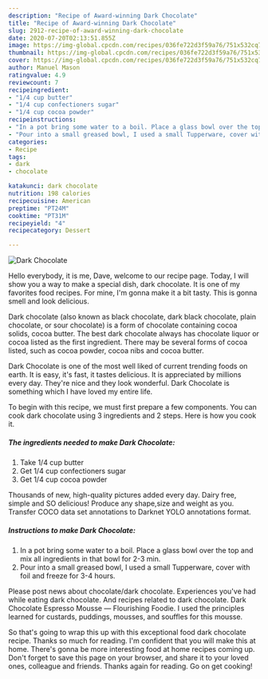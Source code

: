 ```yaml
---
description: "Recipe of Award-winning Dark Chocolate"
title: "Recipe of Award-winning Dark Chocolate"
slug: 2912-recipe-of-award-winning-dark-chocolate
date: 2020-07-20T02:13:51.855Z
image: https://img-global.cpcdn.com/recipes/036fe722d3f59a76/751x532cq70/dark-chocolate-recipe-main-photo.jpg
thumbnail: https://img-global.cpcdn.com/recipes/036fe722d3f59a76/751x532cq70/dark-chocolate-recipe-main-photo.jpg
cover: https://img-global.cpcdn.com/recipes/036fe722d3f59a76/751x532cq70/dark-chocolate-recipe-main-photo.jpg
author: Manuel Mason
ratingvalue: 4.9
reviewcount: 7
recipeingredient:
- "1/4 cup butter"
- "1/4 cup confectioners sugar"
- "1/4 cup cocoa powder"
recipeinstructions:
- "In a pot bring some water to a boil. Place a glass bowl over the top and mix all ingredients in that bowl for 2-3 min."
- "Pour into a small greased bowl, I used a small Tupperware, cover with foil and freeze for 3-4 hours."
categories:
- Recipe
tags:
- dark
- chocolate

katakunci: dark chocolate 
nutrition: 198 calories
recipecuisine: American
preptime: "PT24M"
cooktime: "PT31M"
recipeyield: "4"
recipecategory: Dessert

---
```



![Dark Chocolate](https://img-global.cpcdn.com/recipes/036fe722d3f59a76/751x532cq70/dark-chocolate-recipe-main-photo.jpg)

Hello everybody, it is me, Dave, welcome to our recipe page. Today, I will show you a way to make a special dish, dark chocolate. It is one of my favorites food recipes. For mine, I'm gonna make it a bit tasty. This is gonna smell and look delicious.

Dark chocolate (also known as black chocolate, dark black chocolate, plain chocolate, or sour chocolate) is a form of chocolate containing cocoa solids, cocoa butter. The best dark chocolate always has chocolate liquor or cocoa listed as the first ingredient. There may be several forms of cocoa listed, such as cocoa powder, cocoa nibs and cocoa butter.

Dark Chocolate is one of the most well liked of current trending foods on earth. It is easy, it's fast, it tastes delicious. It is appreciated by millions every day. They're nice and they look wonderful. Dark Chocolate is something which I have loved my entire life.


To begin with this recipe, we must first prepare a few components. You can cook dark chocolate using 3 ingredients and 2 steps. Here is how you cook it.

<!--inarticleads1-->

##### The ingredients needed to make Dark Chocolate:

1. Take 1/4 cup butter
1. Get 1/4 cup confectioners sugar
1. Get 1/4 cup cocoa powder


Thousands of new, high-quality pictures added every day. Dairy free, simple and SO delicious! Produce any shape,size and weight as you. Transfer COCO data set annotations to Darknet YOLO annotations format. 

<!--inarticleads2-->

##### Instructions to make Dark Chocolate:

1. In a pot bring some water to a boil. Place a glass bowl over the top and mix all ingredients in that bowl for 2-3 min.
1. Pour into a small greased bowl, I used a small Tupperware, cover with foil and freeze for 3-4 hours.


Please post news about chocolate/dark chocolate. Experiences you&#39;ve had while eating dark chocolate. And recipes related to dark chocolate. Dark Chocolate Espresso Mousse — Flourishing Foodie. I used the principles learned for custards, puddings, mousses, and souffles for this mousse. 

So that's going to wrap this up with this exceptional food dark chocolate recipe. Thanks so much for reading. I'm confident that you will make this at home. There's gonna be more interesting food at home recipes coming up. Don't forget to save this page on your browser, and share it to your loved ones, colleague and friends. Thanks again for reading. Go on get cooking!
